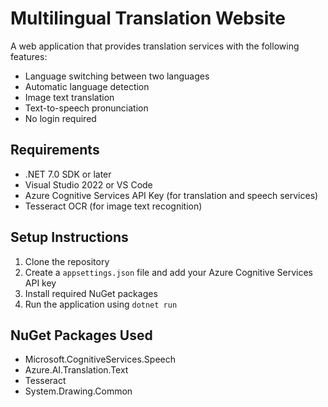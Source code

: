 ﻿# Multilingual Translation Website

A web application that provides translation services with the following features:
- Language switching between two languages
- Automatic language detection
- Image text translation
- Text-to-speech pronunciation
- No login required

## Requirements
- .NET 7.0 SDK or later
- Visual Studio 2022 or VS Code
- Azure Cognitive Services API Key (for translation and speech services)
- Tesseract OCR (for image text recognition)

## Setup Instructions
1. Clone the repository
2. Create a `appsettings.json` file and add your Azure Cognitive Services API key
3. Install required NuGet packages
4. Run the application using `dotnet run`

## NuGet Packages Used
- Microsoft.CognitiveServices.Speech
- Azure.AI.Translation.Text
- Tesseract
- System.Drawing.Common 
